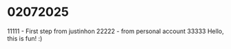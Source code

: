 # 02072025
11111 - First step from justinhon
22222 - from personal account
33333
Hello, this is fun! :)

